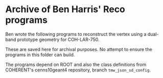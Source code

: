 # Archive of Ben Harris' Reco programs

Ben wrote the following programs to reconstruct the vertex using a dual-band prototype geometry for COH-LAR-750.

These are saved here for archival purposes. No attempt to ensure the programs in this folder can build.

The programs depend on ROOT and also the class definitions from COHERENT's cenns10geant4 repository, branch `tmw_json_sd_config`.